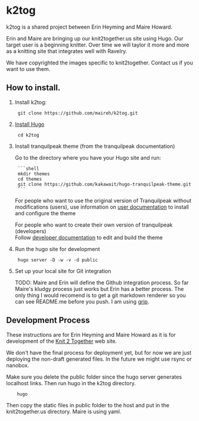 # k2tog

k2tog is a shared project between Erin Heyming and Maire Howard.

Erin and Maire are bringing up our knit2together.us site using Hugo. Our target user is a beginning knitter. Over time we will taylor it more and more as a knitting site that integrates well with Ravelry.

We have copyrighted the images specific to knit2together. Contact us if you want to use them.

## How to install.

1. Install k2tog:

        git clone https://github.com/maireh/k2tog.git

2. [Install Hugo](https://georgecushen.com/create-your-website-with-hugo/#installing-hugo)

        cd k2tog       

2. Install tranquilpeak theme (from the tranquilpeak documentation)
    		

	Go to the directory where you have your Hugo site and run:		

		```shell
		mkdir themes
		cd themes
		git clone https://github.com/kakawait/hugo-tranquilpeak-theme.git
		```	

	For people who want to use the original version of Tranquilpeak without modifications (users), use information on [user documentation](https://github.com/kakawait/hugo-tranquilpeak-theme/blob/master/docs/user.md) to install and configure the theme  		

	For people who want to create their own version of tranquilpeak (developers) 		
	Follow [developer documentation](https://github.com/kakawait/hugo-tranquilpeak-theme/blob/master/docs/developer.md) to edit and build the theme 


3. Run the hugo site for development

        hugo server -D -w -v -d public


4. Set up your local site for Git integration

 	TODO: Maire and Erin will define the Github integration process. So far Maire's kludgy process just works but Erin has a better process. The only thing I would recomend is to get a git markdown renderer so you can see README.me before you push. I am using [grip](https://github.com/joeyespo/grip).


## Development Process

These instructions are for Erin Heyming and Maire Howard as it is for development of the [Knit 2 Together](www.knit2together.us) web site. 

We don't have the final process for deployment yet, but for now we are just deploying the non-draft generated files. In the future we might use rsync or nanobox.

Make sure you delete the public folder since the hugo server generates localhost links. Then run hugo in the k2tog directory.

		hugo

Then copy the static files in public folder to the host and put in the knit2together.us directory. Maire is using yaml.



